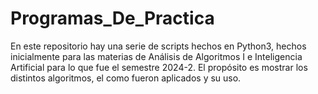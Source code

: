 # Programas_De_Practica
En este repositorio hay una serie de scripts hechos en Python3, hechos inicialmente para las materias de Análisis de Algoritmos I e Inteligencia Artificial para lo que fue el semestre 2024-2. El propósito es mostrar los distintos algoritmos, el como fueron aplicados y su uso.
